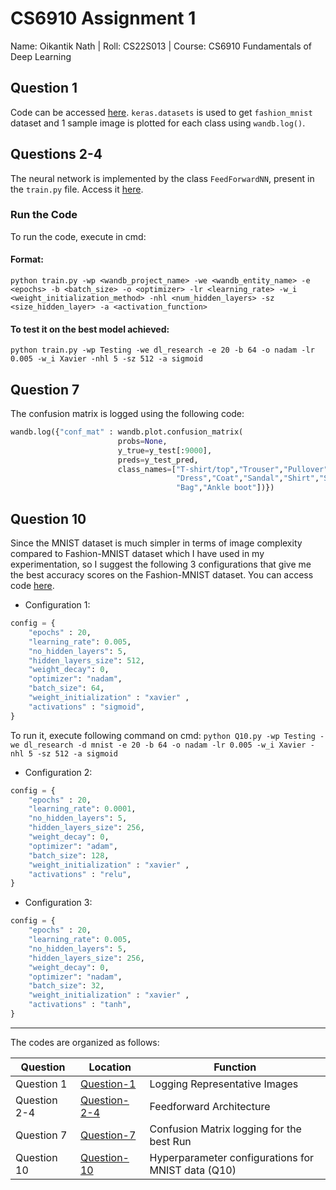 # CS6910 Assignment 1
Name: Oikantik Nath | Roll: CS22S013 | Course: CS6910 Fundamentals of Deep Learning


## Question 1
Code can be accessed [here](https://github.com/oikn2018/CS6910_assignment_1/blob/main/Q1.ipynb). `keras.datasets` is used to get `fashion_mnist` dataset and 1 sample image is plotted for each class using `wandb.log()`.

## Questions 2-4
The neural network is implemented by the class `FeedForwardNN`, present in the `train.py` file.  Access it [here](https://github.com/oikn2018/CS6910_assignment_1/blob/main/train.py).

### Run the Code
To run the code, execute in cmd: 
#### Format:
`python train.py -wp <wandb_project_name> -we <wandb_entity_name> -e <epochs> -b <batch_size> -o <optimizer> -lr <learning_rate> -w_i <weight_initialization_method> -nhl <num_hidden_layers> -sz <size_hidden_layer> -a <activation_function>`

#### To test it on the best model achieved:
`python train.py -wp Testing -we dl_research -e 20 -b 64 -o nadam -lr 0.005 -w_i Xavier -nhl 5 -sz 512 -a sigmoid`

## Question 7
The confusion matrix is logged using the following code:

```python
wandb.log({"conf_mat" : wandb.plot.confusion_matrix(
                        probs=None,
                        y_true=y_test[:9000],
                        preds=y_test_pred,
                        class_names=["T-shirt/top","Trouser","Pullover",\
                                     "Dress","Coat","Sandal","Shirt","Sneaker",\
                                     "Bag","Ankle boot"])})
```


## Question 10
Since the MNIST dataset is much simpler in terms of image complexity compared to Fashion-MNIST dataset which I have used in my experimentation, so I suggest the following 3 configurations that give me the best accuracy scores on the Fashion-MNIST dataset. You can access code [here](https://github.com/oikn2018/CS6910_assignment_1/blob/main/Q10.py).

- Configuration 1: 
```python
config = { 
	"epochs" : 20,
	"learning_rate": 0.005,
	"no_hidden_layers": 5, 
	"hidden_layers_size": 512,
	"weight_decay": 0,
	"optimizer": "nadam",
	"batch_size": 64,
	"weight_initialization" : "xavier" ,
	"activations" : "sigmoid",
}
```
 To run it, execute following command on cmd:
`python Q10.py -wp Testing -we dl_research -d mnist -e 20 -b 64 -o nadam -lr 0.005 -w_i Xavier -nhl 5 -sz 512 -a sigmoid`

- Configuration 2: 
```python
config = { 
	"epochs" : 20,
	"learning_rate": 0.0001,
	"no_hidden_layers": 5, 
	"hidden_layers_size": 256,
	"weight_decay": 0,
	"optimizer": "adam",
	"batch_size": 128,
	"weight_initialization" : "xavier" ,
	"activations" : "relu",
}
```


- Configuration 3: 
```python
config = { 
	"epochs" : 20,
	"learning_rate": 0.005,
	"no_hidden_layers": 5, 
	"hidden_layers_size": 256,
	"weight_decay": 0,
	"optimizer": "nadam",
	"batch_size": 32,
	"weight_initialization" : "xavier" ,
	"activations" : "tanh",
}
```

---
The codes are organized as follows:

| Question | Location | Function | 
|----------|----------|----------|
| Question 1 | [Question-1](https://github.com/oikn2018/CS6910_assignment_1/blob/main/q1.py) | Logging Representative Images | 
| Question 2-4 | [Question-2-4](https://github.com/oikn2018/CS6910_assignment_1/blob/main/train.py) | Feedforward Architecture |
| Question 7 | [Question-7](#) | Confusion Matrix logging for the best Run | 
| Question 10 | [Question-10](https://github.com/oikn2018/CS6910_assignment_1/blob/main/Q10.py) | Hyperparameter configurations for MNIST data (Q10) | 
